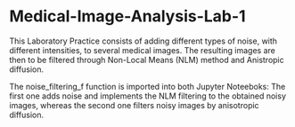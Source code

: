 # Medical-Image-Analysis-Lab-1

This Laboratory Practice consists of adding different types of noise, with different intensities, to several medical images. The resulting images are then to be filtered through Non-Local Means (NLM) method and Anistropic diffusion.

The noise_filtering_f function is imported into both Jupyter Noteeboks: The first one adds noise and implements the NLM filtering to the obtained noisy images, whereas the second one filters noisy images by anisotropic diffusion.
